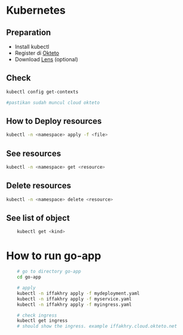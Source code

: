 # Kubernetes

## Preparation

- Install kubectl
- Register di [Okteto](https://cloud.okteto.com/#/login)
- Download [Lens](https://k8slens.dev/) (optional)

## Check

```bash
kubectl config get-contexts

#pastikan sudah muncul cloud okteto
```

## How to Deploy resources

```bash
kubectl -n <namespace> apply -f <file>
```

## See resources

```bash
kubectl -n <namespace> get <resource>
```

## Delete resources

```bash
kubectl -n <namespace> delete <resource>
```

## See list of object
```bash
    kubectl get <kind>
```

# How to run go-app
```bash
    # go to directory go-app
    cd go-app

    # apply
    kubectl -n iffakhry apply -f mydeployment.yaml
    kubectl -n iffakhry apply -f myservice.yaml
    kubectl -n iffakhry apply -f myingress.yaml

    # check ingress
    kubectl get ingress
    # should show the ingress. example iffakhry.cloud.okteto.net
    
```